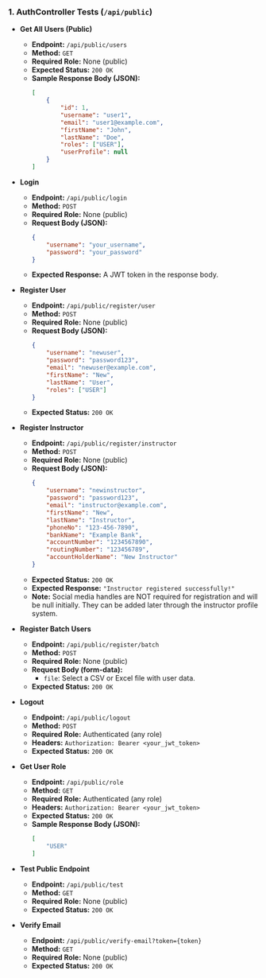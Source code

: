 ### 1. AuthController Tests (`/api/public`)

*   **Get All Users (Public)**
    *   **Endpoint:** `/api/public/users`
    *   **Method:** `GET`
    *   **Required Role:** None (public)
    *   **Expected Status:** `200 OK`
    *   **Sample Response Body (JSON):**
        ```json
        [
            {
                "id": 1,
                "username": "user1",
                "email": "user1@example.com",
                "firstName": "John",
                "lastName": "Doe",
                "roles": ["USER"],
                "userProfile": null
            }
        ]
        ```

*   **Login**
    *   **Endpoint:** `/api/public/login`
    *   **Method:** `POST`
    *   **Required Role:** None (public)
    *   **Request Body (JSON):**
        ```json
        {
            "username": "your_username",
            "password": "your_password"
        }
        ```
    *   **Expected Response:** A JWT token in the response body.

*   **Register User**
    *   **Endpoint:** `/api/public/register/user`
    *   **Method:** `POST`
    *   **Required Role:** None (public)
    *   **Request Body (JSON):**
        ```json
        {
            "username": "newuser",
            "password": "password123",
            "email": "newuser@example.com",
            "firstName": "New",
            "lastName": "User",
            "roles": ["USER"]
        }
        ```
    *   **Expected Status:** `200 OK`

*   **Register Instructor**
    *   **Endpoint:** `/api/public/register/instructor`
    *   **Method:** `POST`
    *   **Required Role:** None (public)
    *   **Request Body (JSON):**
        ```json
        {
            "username": "newinstructor",
            "password": "password123",
            "email": "instructor@example.com",
            "firstName": "New",
            "lastName": "Instructor",
            "phoneNo": "123-456-7890",
            "bankName": "Example Bank",
            "accountNumber": "1234567890",
            "routingNumber": "123456789",
            "accountHolderName": "New Instructor"
        }
        ```
    *   **Expected Status:** `200 OK`
    *   **Expected Response:** `"Instructor registered successfully!"`
    *   **Note:** Social media handles are NOT required for registration and will be null initially. They can be added later through the instructor profile system.

*   **Register Batch Users**
    *   **Endpoint:** `/api/public/register/batch`
    *   **Method:** `POST`
    *   **Required Role:** None (public)
    *   **Request Body (form-data):**
        *   `file`: Select a CSV or Excel file with user data.
    *   **Expected Status:** `200 OK`

*   **Logout**
    *   **Endpoint:** `/api/public/logout`
    *   **Method:** `POST`
    *   **Required Role:** Authenticated (any role)
    *   **Headers:** `Authorization: Bearer <your_jwt_token>`
    *   **Expected Status:** `200 OK`

*   **Get User Role**
    *   **Endpoint:** `/api/public/role`
    *   **Method:** `GET`
    *   **Required Role:** Authenticated (any role)
    *   **Headers:** `Authorization: Bearer <your_jwt_token>`
    *   **Expected Status:** `200 OK`
    *   **Sample Response Body (JSON):**
        ```json
        [
            "USER"
        ]
        ```

*   **Test Public Endpoint**
    *   **Endpoint:** `/api/public/test`
    *   **Method:** `GET`
    *   **Required Role:** None (public)
    *   **Expected Status:** `200 OK`

*   **Verify Email**
    *   **Endpoint:** `/api/public/verify-email?token={token}`
    *   **Method:** `GET`
    *   **Required Role:** None (public)
    *   **Expected Status:** `200 OK`
